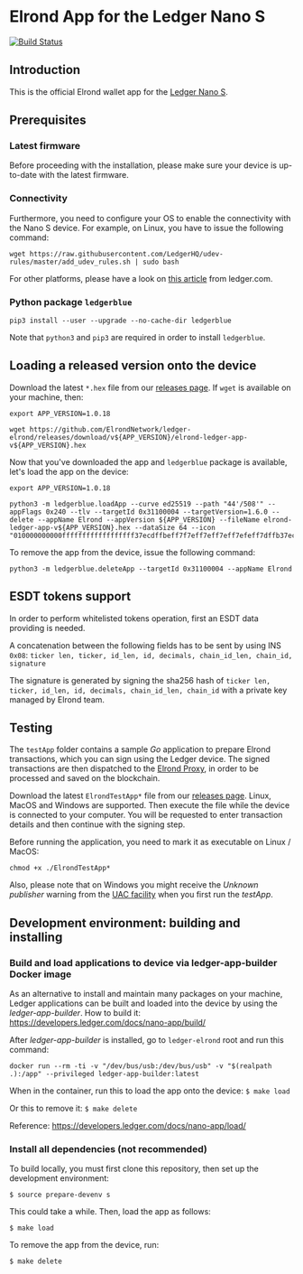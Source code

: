 # Elrond App for the Ledger Nano S

[![Build Status](https://travis-ci.com/ElrondNetwork/ledger-elrond.svg?branch=master)](https://travis-ci.com/ElrondNetwork/ledger-elrond)

## Introduction

This is the official Elrond wallet app for the [Ledger Nano S](https://www.ledgerwallet.com/products/ledger-nano-s).

## Prerequisites

### Latest firmware

Before proceeding with the installation, please make sure your device is up-to-date with the latest firmware.

### Connectivity

Furthermore, you need to configure your OS to enable the connectivity with the Nano S device. For example, on Linux, you have to issue the following command:

```
wget https://raw.githubusercontent.com/LedgerHQ/udev-rules/master/add_udev_rules.sh | sudo bash
```

For other platforms, please have a look on [this article](https://support.ledger.com/hc/en-us/articles/115005165269) from ledger.com.

### Python package `ledgerblue`

```
pip3 install --user --upgrade --no-cache-dir ledgerblue
```

Note that `python3` and `pip3` are required in order to install `ledgerblue`.


## Loading a released version onto the device

Download the latest `*.hex` file from our [releases page](https://github.com/ElrondNetwork/ledger-elrond/releases). If `wget` is available on your machine, then:

```
export APP_VERSION=1.0.18

wget https://github.com/ElrondNetwork/ledger-elrond/releases/download/v${APP_VERSION}/elrond-ledger-app-v${APP_VERSION}.hex
```

Now that you've downloaded the app and `ledgerblue` package is available, let's load the app on the device:

```
export APP_VERSION=1.0.18

python3 -m ledgerblue.loadApp --curve ed25519 --path "44'/508'" --appFlags 0x240 --tlv --targetId 0x31100004 --targetVersion=1.6.0 --delete --appName Elrond --appVersion ${APP_VERSION} --fileName elrond-ledger-app-v${APP_VERSION}.hex --dataSize 64 --icon "010000000000ffffffffffffffffff37ecdffbeff7f7eff7eff7eff7efeff7dffb37ecffffffffffff"
```

To remove the app from the device, issue the following command:

```
python3 -m ledgerblue.deleteApp --targetId 0x31100004 --appName Elrond
```

## ESDT tokens support

In order to perform whitelisted tokens operation, first an ESDT data providing is needed.

A concatenation between the following fields has to be sent by using INS `0x08`:
`ticker len, ticker, id_len, id, decimals, chain_id_len, chain_id, signature`

The signature is generated by signing the sha256 hash of `ticker len, ticker, id_len, id, decimals, chain_id_len, chain_id` with a private key managed by Elrond team.

## Testing

The `testApp` folder contains a sample *Go* application to prepare Elrond transactions, which you can sign using the Ledger device. The signed transactions are then dispatched to the [Elrond Proxy](https://api.elrond.com), in order to be processed and saved on the blockchain.

Download the latest `ElrondTestApp*` file from our [releases page](https://github.com/ElrondNetwork/ledger-elrond/releases). Linux, MacOS and Windows are supported. Then execute the file while the device is connected to your computer. You will be requested to enter transaction details and then continue with the signing step.

Before running the application, you need to mark it as executable on Linux / MacOS:

```
chmod +x ./ElrondTestApp*
```

Also, please note that on Windows you might receive the _Unknown publisher_ warning from the [UAC facility](https://en.wikipedia.org/wiki/User_Account_Control) when you first run the _testApp_.

## Development environment: building and installing

### Build and load applications to device via ledger-app-builder Docker image
As an alternative to install and maintain many packages on your machine, Ledger applications can be built and loaded 
into the device by using the _ledger-app-builder_. How to build it: https://developers.ledger.com/docs/nano-app/build/

After _ledger-app-builder_ is installed, go to `ledger-elrond` root and run this command:
```
docker run --rm -ti -v "/dev/bus/usb:/dev/bus/usb" -v "$(realpath .):/app" --privileged ledger-app-builder:latest
```

When in the container, run this to load the app onto the device:
```$ make load```

Or this to remove it:
```$ make delete```

Reference: https://developers.ledger.com/docs/nano-app/load/

### Install all dependencies (not recommended)
To build locally, you must first clone this repository, then set up the development environment:

```$ source prepare-devenv s```

This could take a while. Then, load the app as follows:

```$ make load```

To remove the app from the device, run:

```$ make delete```
